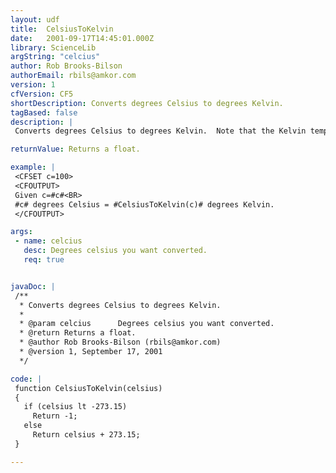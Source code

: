 ```yaml
---
layout: udf
title:  CelsiusToKelvin
date:   2001-09-17T14:45:01.000Z
library: ScienceLib
argString: "celcius"
author: Rob Brooks-Bilson
authorEmail: rbils@amkor.com
version: 1
cfVersion: CF5
shortDescription: Converts degrees Celsius to degrees Kelvin.
tagBased: false
description: |
 Converts degrees Celsius to degrees Kelvin.  Note that the Kelvin temperature scale has an absolute zero (negative Kelvin temperatures do not exist).  If a temperature below -273.15 Celcius (absolute 0) is passed, the funciton returns -1.

returnValue: Returns a float.

example: |
 <CFSET c=100>
 <CFOUTPUT>
 Given c=#c#<BR>
 #c# degrees Celsius = #CelsiusToKelvin(c)# degrees Kelvin.
 </CFOUTPUT>

args:
 - name: celcius
   desc: Degrees celsius you want converted.
   req: true


javaDoc: |
 /**
  * Converts degrees Celsius to degrees Kelvin.
  * 
  * @param celcius      Degrees celsius you want converted. 
  * @return Returns a float. 
  * @author Rob Brooks-Bilson (rbils@amkor.com) 
  * @version 1, September 17, 2001 
  */

code: |
 function CelsiusToKelvin(celsius)
 {
   if (celsius lt -273.15)
     Return -1;
   else
     Return celsius + 273.15;
 }

---
```


